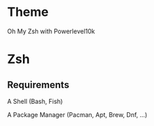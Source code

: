 # Theme

Oh My Zsh with Powerlevel10k

# Zsh

## Requirements

A Shell (Bash, Fish)

A Package Manager (Pacman, Apt, Brew, Dnf, ...)
